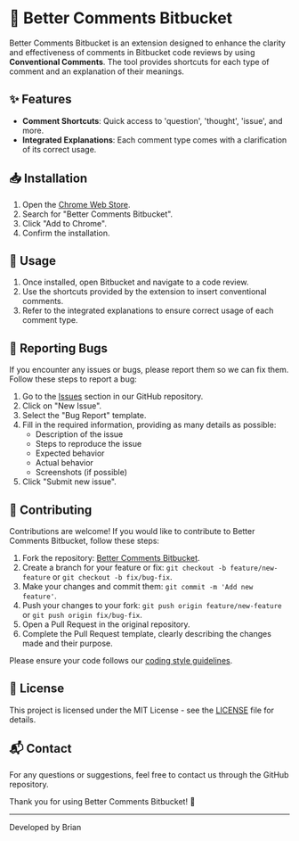 # 📝 Better Comments Bitbucket

Better Comments Bitbucket is an extension designed to enhance the clarity and effectiveness of comments in Bitbucket code reviews by using **Conventional Comments**. The tool provides shortcuts for each type of comment and an explanation of their meanings.

## ✨ Features

- **Comment Shortcuts**: Quick access to 'question', 'thought', 'issue', and more.
- **Integrated Explanations**: Each comment type comes with a clarification of its correct usage.

## 📥 Installation

1. Open the [Chrome Web Store](https://chromewebstore.google.com/detail/better-comments-bitbucket/jikhkakkblikgcddnainlagbmboigjdh).
2. Search for "Better Comments Bitbucket".
3. Click "Add to Chrome".
4. Confirm the installation.

## 🚀 Usage

1. Once installed, open Bitbucket and navigate to a code review.
2. Use the shortcuts provided by the extension to insert conventional comments.
3. Refer to the integrated explanations to ensure correct usage of each comment type.

## 🐛 Reporting Bugs

If you encounter any issues or bugs, please report them so we can fix them. Follow these steps to report a bug:

1. Go to the [Issues](https://github.com/briansanteliz/better-comments-bitbucket/issues) section in our GitHub repository.
2. Click on "New Issue".
3. Select the "Bug Report" template.
4. Fill in the required information, providing as many details as possible:
    - Description of the issue
    - Steps to reproduce the issue
    - Expected behavior
    - Actual behavior
    - Screenshots (if possible)
5. Click "Submit new issue".

## 🤝 Contributing

Contributions are welcome! If you would like to contribute to Better Comments Bitbucket, follow these steps:

1. Fork the repository: [Better Comments Bitbucket](https://github.com/briansanteliz/better-comments-bitbucket).
2. Create a branch for your feature or fix: `git checkout -b feature/new-feature` or `git checkout -b fix/bug-fix`.
3. Make your changes and commit them: `git commit -m 'Add new feature'`.
4. Push your changes to your fork: `git push origin feature/new-feature` or `git push origin fix/bug-fix`.
5. Open a Pull Request in the original repository.
6. Complete the Pull Request template, clearly describing the changes made and their purpose.

Please ensure your code follows our [coding style guidelines](https://github.com/briansanteliz/better-comments-bitbucket/wiki/Coding-Style).

## 📜 License

This project is licensed under the MIT License - see the [LICENSE](LICENSE) file for details.

## 📬 Contact

For any questions or suggestions, feel free to contact us through the GitHub repository.

Thank you for using Better Comments Bitbucket! 🎉

---

Developed by Brian
